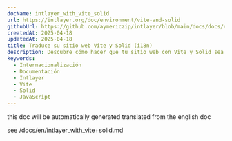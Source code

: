 ```yaml
---
docName: intlayer_with_vite_solid
url: https://intlayer.org/doc/environment/vite-and-solid
githubUrl: https://github.com/aymericzip/intlayer/blob/main/docs/docs/en/intlayer_with_vite+solid.md
createdAt: 2025-04-18
updatedAt: 2025-04-18
title: Traduce su sitio web Vite y Solid (i18n)
description: Descubre cómo hacer que tu sitio web con Vite y Solid sea multilingüe. Sigue la documentación para internacionalizarlo (i18n) y traducirlo.
keywords:
  - Internacionalización
  - Documentación
  - Intlayer
  - Vite
  - Solid
  - JavaScript
---
```


this doc will be automatically generated translated from the english doc

see /docs/en/intlayer_with_vite+solid.md
